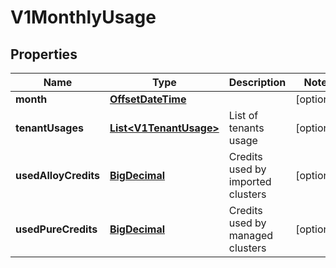 # V1MonthlyUsage

## Properties
Name | Type | Description | Notes
------------ | ------------- | ------------- | -------------
**month** | [**OffsetDateTime**](OffsetDateTime.md) |  |  [optional]
**tenantUsages** | [**List&lt;V1TenantUsage&gt;**](V1TenantUsage.md) | List of tenants usage |  [optional]
**usedAlloyCredits** | [**BigDecimal**](BigDecimal.md) | Credits used by imported clusters |  [optional]
**usedPureCredits** | [**BigDecimal**](BigDecimal.md) | Credits used by managed clusters |  [optional]
